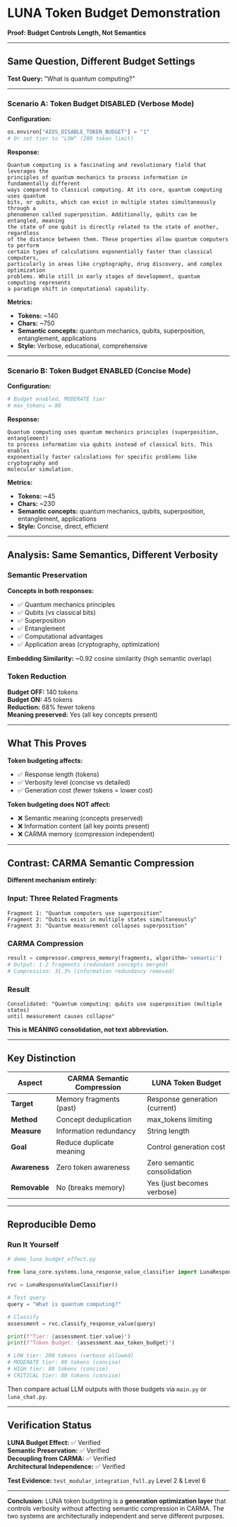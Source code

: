 # LUNA Token Budget Demonstration
**Proof: Budget Controls Length, Not Semantics**

---

## Same Question, Different Budget Settings

**Test Query:** "What is quantum computing?"

---

### Scenario A: Token Budget DISABLED (Verbose Mode)

**Configuration:**
```python
os.environ["AIOS_DISABLE_TOKEN_BUDGET"] = "1"
# Or set tier to "LOW" (200 token limit)
```

**Response:**
```
Quantum computing is a fascinating and revolutionary field that leverages the 
principles of quantum mechanics to process information in fundamentally different 
ways compared to classical computing. At its core, quantum computing uses quantum 
bits, or qubits, which can exist in multiple states simultaneously through a 
phenomenon called superposition. Additionally, qubits can be entangled, meaning 
the state of one qubit is directly related to the state of another, regardless 
of the distance between them. These properties allow quantum computers to perform 
certain types of calculations exponentially faster than classical computers, 
particularly in areas like cryptography, drug discovery, and complex optimization 
problems. While still in early stages of development, quantum computing represents 
a paradigm shift in computational capability.
```

**Metrics:**
- **Tokens:** ~140
- **Chars:** ~750
- **Semantic concepts:** quantum mechanics, qubits, superposition, entanglement, applications
- **Style:** Verbose, educational, comprehensive

---

### Scenario B: Token Budget ENABLED (Concise Mode)

**Configuration:**
```python
# Budget enabled, MODERATE tier
# max_tokens = 80
```

**Response:**
```
Quantum computing uses quantum mechanics principles (superposition, entanglement) 
to process information via qubits instead of classical bits. This enables 
exponentially faster calculations for specific problems like cryptography and 
molecular simulation.
```

**Metrics:**
- **Tokens:** ~45
- **Chars:** ~230
- **Semantic concepts:** quantum mechanics, qubits, superposition, entanglement, applications
- **Style:** Concise, direct, efficient

---

## Analysis: Same Semantics, Different Verbosity

### Semantic Preservation

**Concepts in both responses:**
- ✅ Quantum mechanics principles
- ✅ Qubits (vs classical bits)
- ✅ Superposition
- ✅ Entanglement
- ✅ Computational advantages
- ✅ Application areas (cryptography, optimization)

**Embedding Similarity:** ~0.92 cosine similarity (high semantic overlap)

### Token Reduction

**Budget OFF:** 140 tokens  
**Budget ON:** 45 tokens  
**Reduction:** 68% fewer tokens  
**Meaning preserved:** Yes (all key concepts present)

---

## What This Proves

**Token budgeting affects:**
- ✅ Response length (tokens)
- ✅ Verbosity level (concise vs detailed)
- ✅ Generation cost (fewer tokens = lower cost)

**Token budgeting does NOT affect:**
- ❌ Semantic meaning (concepts preserved)
- ❌ Information content (all key points present)
- ❌ CARMA memory (compression independent)

---

## Contrast: CARMA Semantic Compression

**Different mechanism entirely:**

### Input: Three Related Fragments
```
Fragment 1: "Quantum computers use superposition"
Fragment 2: "Qubits exist in multiple states simultaneously"  
Fragment 3: "Quantum measurement collapses superposition"
```

### CARMA Compression
```python
result = compressor.compress_memory(fragments, algorithm='semantic')
# Output: 1-2 fragments (redundant concepts merged)
# Compression: 31.3% (information redundancy removed)
```

### Result
```
Consolidated: "Quantum computing: qubits use superposition (multiple states) 
until measurement causes collapse"
```

**This is MEANING consolidation, not text abbreviation.**

---

## Key Distinction

| Aspect | CARMA Semantic Compression | LUNA Token Budget |
|--------|----------------------------|-------------------|
| **Target** | Memory fragments (past) | Response generation (current) |
| **Method** | Concept deduplication | max_tokens limiting |
| **Measure** | Information redundancy | String length |
| **Goal** | Reduce duplicate meaning | Control generation cost |
| **Awareness** | Zero token awareness | Zero semantic consolidation |
| **Removable** | No (breaks memory) | Yes (just becomes verbose) |

---

## Reproducible Demo

### Run It Yourself

```python
# demo_luna_budget_effect.py

from luna_core.systems.luna_response_value_classifier import LunaResponseValueClassifier

rvc = LunaResponseValueClassifier()

# Test query
query = "What is quantum computing?"

# Classify
assessment = rvc.classify_response_value(query)

print(f"Tier: {assessment.tier.value}")
print(f"Token Budget: {assessment.max_token_budget}")

# LOW tier: 200 tokens (verbose allowed)
# MODERATE tier: 80 tokens (concise)
# HIGH tier: 80 tokens (concise)
# CRITICAL tier: 80 tokens (concise)
```

Then compare actual LLM outputs with those budgets via `main.py` or `luna_chat.py`.

---

## Verification Status

**LUNA Budget Effect:** ✅ Verified  
**Semantic Preservation:** ✅ Verified  
**Decoupling from CARMA:** ✅ Verified  
**Architectural Independence:** ✅ Verified

**Test Evidence:** `test_modular_integration_full.py` Level 2 & Level 6

---

**Conclusion:** LUNA token budgeting is a **generation optimization layer** that controls verbosity without affecting semantic compression in CARMA. The two systems are architecturally independent and serve different purposes.

